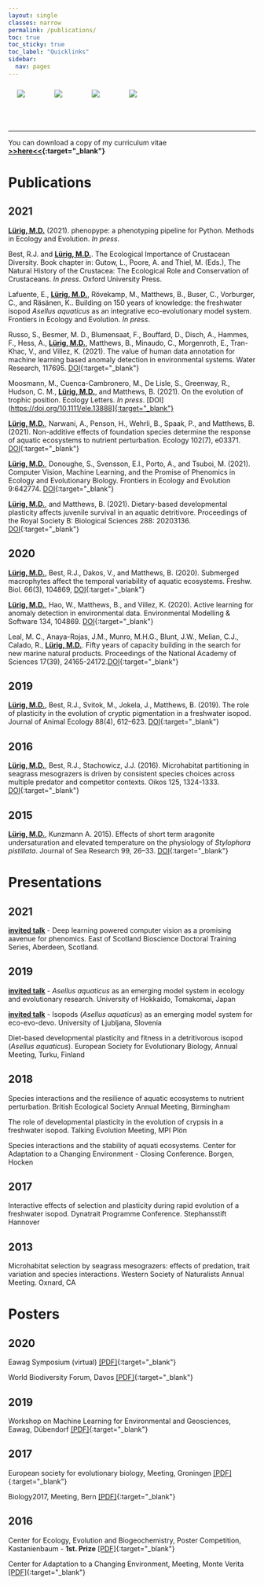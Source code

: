```yaml
---
layout: single
classes: narrow
permalink: /publications/ 
toc: true
toc_sticky: true
toc_label: "Quicklinks"
sidebar:
  nav: pages 
---
```


<style>
 .box {
	display: flex;
	padding: 10px;
  }

 .item {
  width: 60px;
  height: 60px;
  margin: 0 8px;
}

.page__content {
  text-align: left;
}

</style>

<div class="box">
  <div class="item">
    <a href="https://scholar.google.de/citations?user=G_4Wc0QAAAAJ&hl=de" target="_blank">
	<img src="/assets/images/thumbs/google_scholar.png">
	</a>
  </div>
  <div class="item">
    <a href="https://www.researchgate.net/profile/Moritz_Luerig" target="_blank">
	<img src="/assets/images/thumbs/researchgate.png">
	</a>
  </div>
  <div class="item">
    <a href="https://orcid.org/0000-0002-8175-6234" target="_blank">
	<img src="/assets/images/thumbs/orchid.png">
	</a>
  </div>
  <div class="item">
    <a href="https://github.com/mluerig" target="_blank">
	<img src="/assets/images/thumbs/github.png">
	</a>
  </div>  
</div>

---

You can download a copy of my curriculum vitae **[>>here<<](/assets/mluerig_CV.pdf){:target="_blank"}**


# Publications

## 2021
<u><strong>Lürig, M.D.</strong></u> (2021). phenopype: a phenotyping pipeline for Python. Methods in Ecology and Evolution. <i>In press</i>.

Best, R.J. and <u><strong>Lürig, M.D.</strong></u>. The Ecological Importance of Crustacean Diversity. Book chapter in: Gutow, L., Poore, A. and Thiel, M. (Eds.), The Natural History of the Crustacea: The Ecological Role and Conservation of Crustaceans. <i>In press</i>. Oxford University Press.

Lafuente, E., <u><strong>Lürig, M.D.</strong></u>, Rövekamp, M., Matthews, B., Buser, C., Vorburger, C., and Räsänen, K.. Building on 150 years of knowledge: the freshwater isopod <i>Asellus aquaticus</i> as an integrative eco-evolutionary model system. Frontiers in Ecology and Evolution. <i>In press</i>.
		
Russo, S., Besmer, M. D., Blumensaat, F., Bouffard, D., Disch, A., Hammes, F., Hess, A., <u><strong>Lürig, M.D.</strong></u>, Matthews, B., Minaudo, C., Morgenroth, E., Tran-Khac, V., and Villez, K. (2021). The value of human data annotation for machine learning based anomaly detection in environmental systems. Water Research, 117695. [DOI](https://doi.org/10.1016/j.watres.2021.117695){:target="_blank"}
		
Moosmann, M., Cuenca-Cambronero, M., De Lisle, S., Greenway, R., Hudson, C. M., <u><strong>Lürig, M.D.</strong></u>, and Matthews, B. (2021). On the evolution of trophic position. Ecology Letters. <i>In press</i>. [DOI](https://doi.org/10.1111/ele.13888]{:target="_blank"}

<u><strong>Lürig, M.D.</strong></u>, Narwani, A., Penson, H., Wehrli, B., Spaak, P., and Matthews, B. (2021). Non-additive effects of foundation species determine the response of aquatic ecosystems to nutrient perturbation. Ecology 102(7), e03371. [DOI](https://doi.org/10.1002/ecy.3371){:target="_blank"}

<u><strong>Lürig, M.D.</strong></u>, Donoughe, S., Svensson, E.I., Porto, A., and Tsuboi, M. (2021). Computer Vision, Machine Learning, and the Promise of Phenomics in Ecology and Evolutionary Biology. Frontiers in Ecology and Evolution 9:642774. [DOI](https://doi.org/10.3389/fevo.2021.642774){:target="_blank"}

<u><strong>Lürig, M.D.</strong></u>, and Matthews, B. (2021). Dietary-based developmental plasticity affects juvenile survival in an aquatic detritivore. Proceedings of the Royal Society B: Biological Sciences 288: 20203136. [DOI](https://doi.org/10.1098/rspb.2020.3136){:target="_blank"}

## 2020

<u><strong>Lürig, M.D.</strong></u>, Best, R.J., Dakos, V., and Matthews, B. (2020). Submerged macrophytes affect the temporal variability of aquatic ecosystems. Freshw. Biol. 66(3), 104869, [DOI](https://doi.org/10.1111/fwb.13648){:target="_blank"}

<u><strong>Lürig, M.D.</strong></u>, Hao, W., Matthews, B., and Villez, K. (2020). Active learning for anomaly detection in environmental data. Environmental Modelling \& Software 134, 104869. [DOI](https://doi.org/10.1016/j.envsoft.2020.104869){:target="_blank"}

Leal, M. C., Anaya-Rojas, J.M., Munro, M.H.G., Blunt, J.W., Melian, C.J., Calado, R., <u><strong>Lürig, M.D.</strong></u>. Fifty years of capacity building in the search for new marine natural products. Proceedings of the National Academy of Sciences 17(39), 24165-24172.[DOI](https://doi.org/10.1073/pnas.2007610117){:target="_blank"}

## 2019

<u><strong>Lürig, M.D.</strong></u>, Best, R.J., Svitok, M., Jokela, J., Matthews, B. (2019). The role of plasticity in the evolution of cryptic pigmentation in a freshwater isopod. Journal of Animal Ecology 88(4), 612–623. [DOI](https://doi.org/10.1111/1365-2656.12950){:target="_blank"}

## 2016

<u><strong>Lürig, M.D.</strong></u>, Best, R.J., Stachowicz, J.J. (2016). Microhabitat partitioning in seagrass mesograzers is driven by consistent species choices across multiple predator and competitor contexts. Oikos 125, 1324-1333. [DOI](https://doi.org/10.1111/oik.02932){:target="_blank"}

## 2015

<u><strong>Lürig, M.D.</strong></u>, Kunzmann A. 2015). Effects of short term aragonite undersaturation and elevated temperature on the physiology of <i>Stylophora pistillata</i>. Journal of Sea Research 99, 26–33. [DOI](https://doi.org/10.1016/j.seares.2015.01.005){:target="_blank"}


# Presentations

## 2021 
<u><strong>invited talk</strong></u> - Deep learning powered computer vision as a promising aavenue for phenomics. East of Scotland Bioscience Doctoral Training Series, Aberdeen, Scotland.

## 2019

<u><strong>invited talk</strong></u> - *Asellus aquaticus* as an emerging model system in ecology and evolutionary research. University of Hokkaido, Tomakomai, Japan

<u><strong>invited talk</strong></u> - Isopods (*Asellus aquaticus*) as an emerging model system for eco-evo-devo. University of Ljubljana, Slovenia

Diet-based developmental plasticity and fitness in a detritivorous isopod (*Asellus aquaticus*). European Society for Evolutionary Biology, Annual Meeting, Turku, Finland

## 2018

Species interactions and the resilience of aquatic ecosystems to nutrient perturbation. British Ecological Society Annual Meeting, Birmingham

The role of developmental plasticity in the evolution of crypsis in a freshwater isopod. Talking Evolution Meeting, MPI Plön

Species interactions and the stability of aquati ecosystems. Center for Adaptation to a Changing Environment - Closing Conference. Borgen, Hocken

## 2017

Interactive effects of selection and plasticity during rapid evolution of a freshwater isopod. Dynatrait Programme Conference. Stephansstift Hannover

## 2013

Microhabitat selection by seagrass mesograzers: effects of predation, trait variation and species interactions. Western Society of Naturalists Annual Meeting. Oxnard, CA



# Posters

## 2020

Eawag Symposium (virtual) [[PDF]](/assets/posters/2020_Eawag_symposium_Luerig_poster.pdf){:target="_blank"}

World Biodiversity Forum, Davos [[PDF]](/assets/posters/2020_World_Biodiversity_Forum_Luerig_poster.pdf){:target="_blank"}


## 2019

Workshop on Machine Learning for Environmental and Geosciences, Eawag, Dübendorf [[PDF]](/assets/posters/2019_MLEG_Luerig_poster.pdf){:target="_blank"}

## 2017

European society for evolutionary biology, Meeting, Groningen  [[PDF]](/assets/posters/2017_ESEB_Luerig_poster.pdf){:target="_blank"}

Biology2017, Meeting, Bern  [[PDF]](/assets/posters/2017_Biology17_Luerig_poster.pdf){:target="_blank"}

## 2016

Center for Ecology, Evolution and Biogeochemistry, Poster Competition, Kastanienbaum - **1st. Prize**  [[PDF]](/assets/posters/2016_MV_Luerig_poster.pdf){:target="_blank"}

Center for Adaptation to a Changing Environment, Meeting, Monte Verita  [[PDF]](/assets/posters/2016_CEEB_Luerig_poster.pdf){:target="_blank"}
